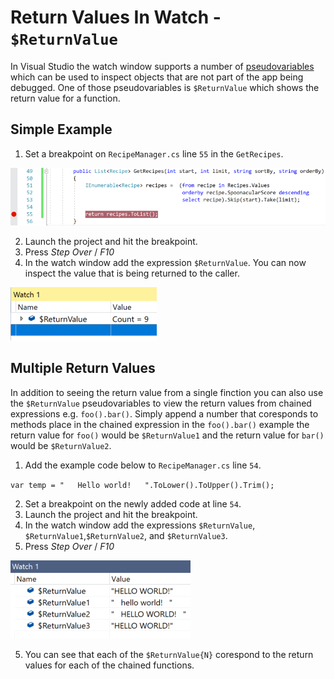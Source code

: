 # Return Values In Watch - `$ReturnValue`
In Visual Studio the watch window supports a number of [pseudovariables](https://docs.microsoft.com/en-us/visualstudio/debugger/pseudovariables) which can be used to inspect objects that are not part of the app being debugged. One of those pseudovariables is `$ReturnValue` which shows the return value for a function.


## Simple Example
1. Set a breakpoint on `RecipeManager.cs` line `55` in the `GetRecipes`. 

![Breakpoint set on RecipeManager.cs line 55](ResultsView-SetBreakpoint.png)

2. Launch the project and hit the breakpoint.
3. Press *Step Over* / *F10*
4. In the watch window add the expression `$ReturnValue`. You can now inspect the value that is being returned to the caller.

![Watch window with the expression $ReturnValue being inspected](ReturnValues-Watch.png)


## Multiple Return Values
In addition to seeing the return value from a single finction you can also use the `$ReturnValue` pseudovariables to view the return values from chained expressions e.g. `foo().bar()`. Simply append a number that coresponds to methods place in the chained expression in the `foo().bar()` example the return value for `foo()` would be `$ReturnValue1` and the return value for `bar()` would be `$ReturnValue2`.

1. Add the example code below to `RecipeManager.cs` line `54`.

`var temp = "   Hello world!   ".ToLower().ToUpper().Trim();`

2. Set a breakpoint on the newly added code at line `54`.
3. Launch the project and hit the breakpoint.
4. In the watch window add the expressions `$ReturnValue`, `$ReturnValue1`,`$ReturnValue2`, and `$ReturnValue3`. 
5. Press *Step Over* / *F10*

![Watch with multiple $ReturnValue](ReturnValues-WatchMultipleReturns.png)

5. You can see that each of the `$ReturnValue{N}` corespond to the return values for each of the chained functions. 
